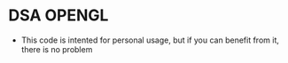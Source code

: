 # DSA OPENGL
- This code is intented for personal usage, but if you can benefit from it, there is no problem
